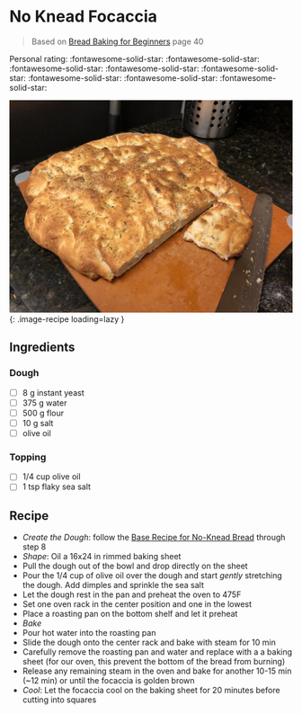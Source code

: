 # No Knead Focaccia

> Based on [Bread Baking for Beginners](https://www.alchemybread.com/book) page 40

<!-- {cts} rating=5; (User can specify rating on scale of 1-5) -->

Personal rating: :fontawesome-solid-star: :fontawesome-solid-star: :fontawesome-solid-star: :fontawesome-solid-star: :fontawesome-solid-star: :fontawesome-solid-star: :fontawesome-solid-star: :fontawesome-solid-star:

<!-- {cte} -->

<!-- {cts} name_image=no_knead_focaccia.jpeg; (User can specify image name) -->

![no_knead_focaccia.jpeg](./no_knead_focaccia.jpeg){: .image-recipe loading=lazy }

<!-- {cte} -->

## Ingredients

### Dough

- [ ] 8 g instant yeast
- [ ] 375 g water
- [ ] 500 g flour
- [ ] 10 g salt
- [ ] olive oil

### Topping

- [ ] 1/4 cup olive oil
- [ ] 1 tsp flaky sea salt

## Recipe

- *Create the Dough*: follow the [Base Recipe for No-Knead Bread](./base_recipe_for_no_knead_bread.md) through step 8
- *Shape*: Oil a 16x24 in rimmed baking sheet
- Pull the dough out of the bowl and drop directly on the sheet
- Pour the 1/4 cup of olive oil over the dough and start *gently* stretching the dough. Add dimples and sprinkle the sea salt
- Let the dough rest in the pan and preheat the oven to 475F
- Set one oven rack in the center position and one in the lowest
- Place a roasting pan on the bottom shelf and let it preheat
- *Bake*
- Pour hot water into the roasting pan
- Slide the dough onto the center rack and bake with steam for 10 min
- Carefully remove the roasting pan and water and replace with a a baking sheet (for our oven, this prevent the bottom of the bread from burning)
- Release any remaining steam in the oven and bake for another 10-15 min (~12 min) or until the focaccia is golden brown
- *Cool*: Let the focaccia cool on the baking sheet for 20 minutes before cutting into squares
